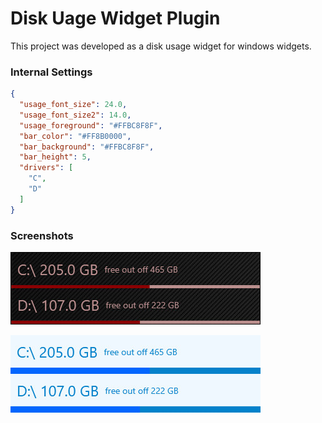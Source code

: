 # Disk Uage Widget Plugin

This project was developed as a disk usage widget for windows widgets.

### Internal Settings

```json
{
  "usage_font_size": 24.0,
  "usage_font_size2": 14.0,
  "usage_foreground": "#FFBC8F8F",
  "bar_color": "#FF8B0000",
  "bar_background": "#FFBC8F8F",
  "bar_height": 5,
  "drivers": [
    "C",
    "D"
  ]
}
```

### Screenshots

![disk_usage](https://raw.githubusercontent.com/emretulek/Disk-Usage/refs/heads/master/sc_disk_u/disk_u_1.jpg)


![disk_usage skin](https://raw.githubusercontent.com/emretulek/Disk-Usage/refs/heads/master/sc_disk_u/disk_u_2.jpg)
